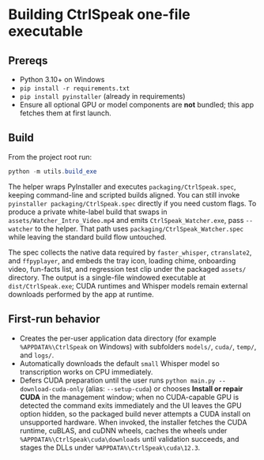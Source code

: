 # Building CtrlSpeak one-file executable

## Prereqs
- Python 3.10+ on Windows
- `pip install -r requirements.txt`
- `pip install pyinstaller` (already in requirements)
- Ensure all optional GPU or model components are **not** bundled; this app fetches them at first launch.

## Build
From the project root run:

```powershell
python -m utils.build_exe
```

The helper wraps PyInstaller and executes `packaging/CtrlSpeak.spec`, keeping command-line and scripted builds aligned. You can still invoke `pyinstaller packaging/CtrlSpeak.spec` directly if you need custom flags.
To produce a private white-label build that swaps in `assets/Watcher_Intro_Video.mp4` and emits `CtrlSpeak_Watcher.exe`, pass
`--watcher` to the helper. That path uses `packaging/CtrlSpeak_Watcher.spec` while leaving the standard build flow untouched.

The spec collects the native data required by `faster_whisper`, `ctranslate2`, and `ffpyplayer`, and embeds the tray icon, loading chime, onboarding video, fun-facts list, and regression test clip under the packaged `assets/` directory. The output is a single-file windowed executable at `dist/CtrlSpeak.exe`; CUDA runtimes and Whisper models remain external downloads performed by the app at runtime.

## First-run behavior
- Creates the per-user application data directory (for example `%APPDATA%\CtrlSpeak` on Windows) with subfolders `models/`, `cuda/`, `temp/`, and `logs/`.
- Automatically downloads the default `small` Whisper model so transcription works on CPU immediately.
- Defers CUDA preparation until the user runs `python main.py --download-cuda-only` (alias: `--setup-cuda`) or chooses **Install or repair CUDA** in the management window; when no CUDA-capable GPU is detected the command exits immediately and the UI leaves the GPU option hidden, so the packaged build never attempts a CUDA install on unsupported hardware. When invoked, the installer fetches the CUDA runtime, cuBLAS, and cuDNN wheels, caches the wheels under `%APPDATA%\CtrlSpeak\cuda\downloads` until validation succeeds, and stages the DLLs under `%APPDATA%\CtrlSpeak\cuda\12.3`.
